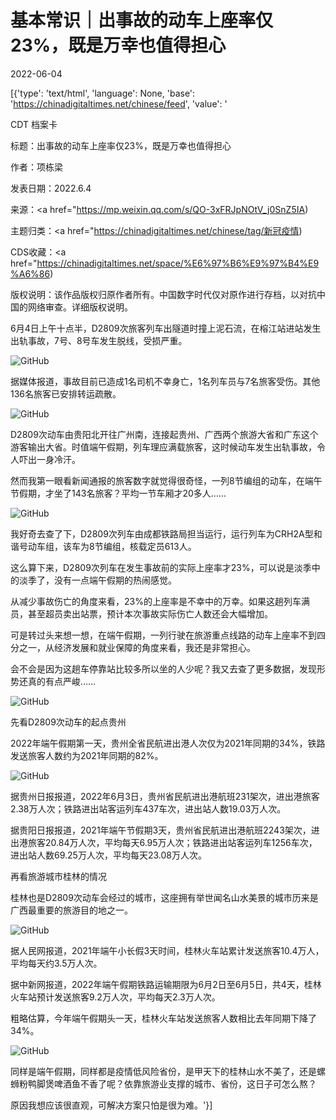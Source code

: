 # 基本常识｜出事故的动车上座率仅23%，既是万幸也值得担心

2022-06-04

[{'type': 'text/html', 'language': None, 'base': 'https://chinadigitaltimes.net/chinese/feed', 'value': '

CDT 档案卡

标题：出事故的动车上座率仅23%，既是万幸也值得担心

作者：项栋梁

发表日期：2022.6.4

来源：<a href="https://mp.weixin.qq.com/s/QO-3xFRJpNOtV_j0SnZ5IA)

主题归类：<a href="https://chinadigitaltimes.net/chinese/tag/新冠疫情)

CDS收藏：<a href="https://chinadigitaltimes.net/space/%E6%97%B6%E9%97%B4%E9%A6%86)

版权说明：该作品版权归原作者所有。中国数字时代仅对原作进行存档，以对抗中国的网络审查。详细版权说明。





6月4日上午十点半，D2809次旅客列车出隧道时撞上泥石流，在榕江站进站发生出轨事故，7号、8号车发生脱线，受损严重。

![GitHub](https://chinadigitaltimes.net/chinese/files/2022/06/post-682623-629b85e47b95a.png)

据媒体报道，事故目前已造成1名司机不幸身亡，1名列车员与7名旅客受伤。其他136名旅客已安排转运疏散。

![GitHub](https://chinadigitaltimes.net/chinese/files/2022/06/post-682623-629b85e49674c.png)

D2809次动车由贵阳北开往广州南，连接起贵州、广西两个旅游大省和广东这个游客输出大省。时值端午假期，列车理应满载旅客，这时候动车发生出轨事故，令人吓出一身冷汗。

然而我第一眼看新闻通报的旅客数字就觉得很奇怪，一列8节编组的动车，在端午节假期，才坐了143名旅客？平均一节车厢才20多人……

![GitHub](https://chinadigitaltimes.net/chinese/files/2022/06/post-682623-629b85e4ba1c8.png)

我好奇去查了下，D2809次列车由成都铁路局担当运行，运行列车为CRH2A型和谐号动车组，该车为8节编组，核载定员613人。

这么算下来，D2809次列车在发生事故前的实际上座率才23%，可以说是淡季中的淡季了，没有一点端午假期的热闹感觉。

从减少事故伤亡的角度来看，23%的上座率是不幸中的万幸。如果这趟列车满员，甚至超员卖出站票，预计本次事故实际伤亡人数还会大幅增加。

可是转过头来想一想，在端午假期，一列行驶在旅游重点线路的动车上座率不到四分之一，从经济发展和就业保障的角度来看，我还是非常担心。

会不会是因为这趟车停靠站比较多所以坐的人少呢？我又去查了更多数据，发现形势还真的有点严峻……

![GitHub](https://chinadigitaltimes.net/chinese/files/2022/06/post-682623-629b85e4c9e1f.png)

先看D2809次动车的起点贵州

2022年端午假期第一天，贵州全省民航进出港人次仅为2021年同期的34%，铁路发送旅客人数约为2021年同期的82%。

![GitHub](https://chinadigitaltimes.net/chinese/files/2022/06/post-682623-629b85e4dc3d0.png)

据贵州日报报道，2022年6月3日，贵州省民航进出港航班231架次，进出港旅客2.38万人次；铁路进出站客运列车437车次，进出站人数19.03万人次。

据贵阳日报报道，2021年端午节假期3天，贵州省民航进出港航班2243架次，进出港旅客20.84万人次，平均每天6.95万人次；铁路进出站客运列车1256车次，进出站人数69.25万人次，平均每天23.08万人次。

再看旅游城市桂林的情况

桂林也是D2809次动车会经过的城市，这座拥有举世闻名山水美景的城市历来是广西最重要的旅游目的地之一。

![GitHub](https://chinadigitaltimes.net/chinese/files/2022/06/post-682623-629b85e50a2bc.png)

据人民网报道，2021年端午小长假3天时间，桂林火车站累计发送旅客10.4万人，平均每天约3.5万人次。

据中新网报道，2022年端午假期铁路运输期限为6月2日至6月5日，共4天，桂林火车站预计发送旅客9.2万人次，平均每天2.3万人次。

粗略估算，今年端午假期头一天，桂林火车站发送旅客人数相比去年同期下降了34%。

![GitHub](https://chinadigitaltimes.net/chinese/files/2022/06/post-682623-629b85e534a62.png)

同样是端午假期，同样都是疫情低风险省份，是甲天下的桂林山水不美了，还是螺蛳粉鸭脚煲啤酒鱼不香了呢？依靠旅游业支撑的城市、省份，这日子可怎么熬？

原因我想应该很直观，可解决方案只怕是很为难。'}]